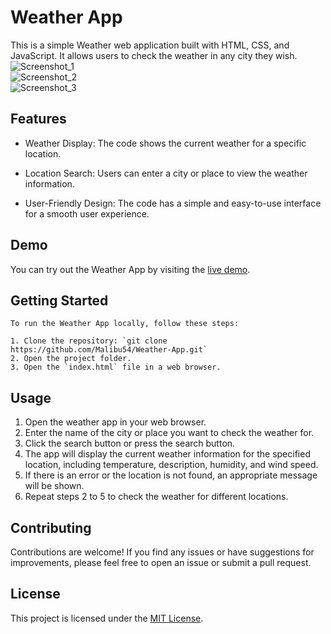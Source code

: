 # Weather App

This is a simple Weather web application built with HTML, CSS, and JavaScript. It allows users to check the weather in any city they wish. <br>
![Screenshot_1](/Weather-App/images/search_city.png)
<br>
![Screenshot_2](/Weather-App/images/type_city.png)
<br>
![Screenshot_3](/Weather-App/images/card_weather.png)
<br>

## Features

- Weather Display: The code shows the current weather for a specific location.

- Location Search: Users can enter a city or place to view the weather information.

- User-Friendly Design: The code has a simple and easy-to-use interface for a smooth user experience.

## Demo

You can try out the Weather App by visiting the [live demo](https://weatherapp-malibu54.netlify.app/).

## Getting Started

    To run the Weather App locally, follow these steps:

    1. Clone the repository: `git clone https://github.com/Malibu54/Weather-App.git`
    2. Open the project folder.
    3. Open the `index.html` file in a web browser.

## Usage

1. Open the weather app in your web browser.
2. Enter the name of the city or place you want to check the weather for.
3. Click the search button or press the search button.
4. The app will display the current weather information for the specified location, including temperature, description, humidity, and wind speed.
5. If there is an error or the location is not found, an appropriate message will be shown.
6. Repeat steps 2 to 5 to check the weather for different locations.

## Contributing

Contributions are welcome! If you find any issues or have suggestions for improvements, please feel free to open an issue or submit a pull request.

## License

This project is licensed under the [MIT License](LICENSE).
